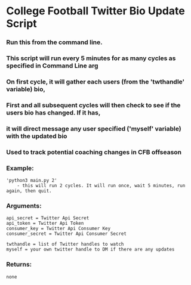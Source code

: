 # College Football Twitter Bio Update Script

### Run this from the command line. 
### This script will run every 5 minutes for as many cycles as specified in Command Line arg
### On first cycle, it will gather each users (from the 'twthandle' variable) bio,
### First and all subsequent cycles will then check to see if the users bio has changed. If it has,
### it will direct message any user specified ('myself' variable) with the updated bio

### Used to track potential coaching changes in CFB offseason

### Example:
    'python3 main.py 2'
        - this will run 2 cycles. It will run once, wait 5 minutes, run again, then quit.

### Arguments:
    api_secret = Twitter Api Secret
    api_token = Twitter Api Token
    consumer_key = Twitter Api Consumer Key
    consumer_secret = Twitter Api Consumer Secret

    twthandle = list of Twitter handles to watch
    myself = your own twitter handle to DM if there are any updates

### Returns:
    none
